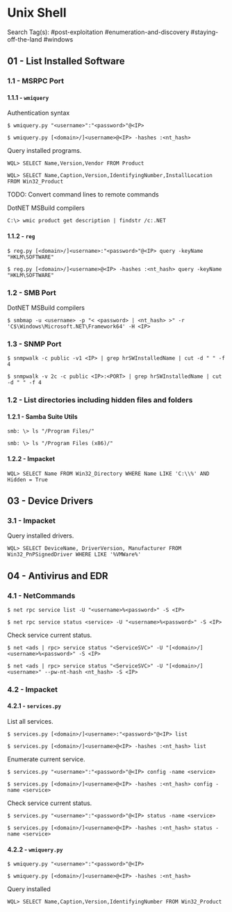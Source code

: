# Unix Shell

Search Tag(s): #post-exploitation #enumeration-and-discovery #staying-off-the-land #windows

## 01 - List Installed Software

### 1.1 - MSRPC Port

#### 1.1.1 - `wmiquery`

Authentication syntax

```
$ wmiquery.py "<username>":"<password>"@<IP>

$ wmiquery.py [<domain>/]<username>@<IP> -hashes :<nt_hash>
```

Query installed programs.

```
WQL> SELECT Name,Version,Vendor FROM Product

WQL> SELECT Name,Caption,Version,IdentifyingNumber,InstallLocation FROM Win32_Product
```

TODO: Convert command lines to remote commands

DotNET MSBuild compilers

```
C:\> wmic product get description | findstr /c:.NET
```

#### 1.1.2 - `reg`

```
$ reg.py [<domain>/]<username>:"<password>"@<IP> query -keyName "HKLM\SOFTWARE"

$ reg.py [<domain>/]<username>@<IP> -hashes :<nt_hash> query -keyName "HKLM\SOFTWARE"
```

### 1.2 - SMB Port

DotNET MSBuild compilers

```
$ smbmap -u <username> -p "< <password> | <nt_hash> >" -r 'C$\Windows\Microsoft.NET\Framework64' -H <IP>
```

### 1.3 - SNMP Port

```
$ snmpwalk -c public -v1 <IP> | grep hrSWInstalledName | cut -d " " -f 4

$ snmpwalk -v 2c -c public <IP>:<PORT> | grep hrSWInstalledName | cut -d " " -f 4
```

### 1.2 - List directories including hidden files and folders

#### 1.2.1 - Samba Suite Utils

```
smb: \> ls "/Program Files/"

smb: \> ls "/Program Files (x86)/"
```

#### 1.2.2 - Impacket

```
WQL> SELECT Name FROM Win32_Directory WHERE Name LIKE 'C:\\%' AND Hidden = True
```

## 03 - Device Drivers

### 3.1 - Impacket

Query installed drivers.

```
WQL> SELECT DeviceName, DriverVersion, Manufacturer FROM Win32_PnPSignedDriver WHERE LIKE '%VMWare%'
```

## 04 - Antivirus and EDR

### 4.1 - NetCommands

```
$ net rpc service list -U "<username>%<password>" -S <IP>

$ net rpc service status <service> -U "<username>%<password>" -S <IP>
```

Check service current status.

```
$ net <ads | rpc> service status "<ServiceSVC>" -U "[<domain>/]<username>%<password>" -S <IP>

$ net <ads | rpc> service status "<ServiceSVC>" -U "[<domain>/]<username>" --pw-nt-hash <nt_hash> -S <IP>
```

### 4.2 - Impacket

#### 4.2.1 - `services.py`

List all services.

```
$ services.py [<domain>/]<username>:"<password>"@<IP> list

$ services.py [<domain>/]<username>@<IP> -hashes :<nt_hash> list
```

Enumerate current service.

```
$ services.py "<username>":"<password>"@<IP> config -name <service>

$ services.py [<domain>/]<username>@<IP> -hashes :<nt_hash> config -name <service>
```

Check service current status.

```
$ services.py "<username>":"<password>"@<IP> status -name <service>

$ services.py [<domain>/]<username>@<IP> -hashes :<nt_hash> status -name <service>
```

#### 4.2.2 - `wmiquery.py`

```
$ wmiquery.py "<username>":"<password>"@<IP>

$ wmiquery.py [<domain>/]<username>@<IP> -hashes :<nt_hash>
```

Query installed 

```
WQL> SELECT Name,Caption,Version,IdentifyingNumber FROM Win32_Product
```